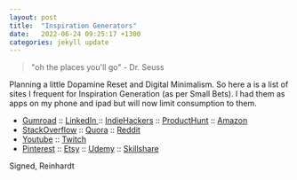 ```yaml
---
layout: post
title:  "Inspiration Generators"
date:   2022-06-24 09:25:17 +1300
categories: jekyll update
---
```


> "oh the places you'll go" - Dr. Seuss 

Planning a little Dopamine Reset and Digital Minimalism.
So here a is a list of sites I frequent for Inspiration Generation (as per Small Bets).
I had them as apps on my phone and ipad but will now limit consumption to them.

* [Gumroad](https://discover.gumroad.com/)
:: <a href="https://www.linkedin.com/"> LinkedIn </a>
:: [IndieHackers](https://www.indiehackers.com/explore)
:: [ProductHunt](https://www.producthunt.com/)
:: [Amazon](https://www.amazon.com/)
* [StackOverflow](https://stackoverflow.com/)
:: [Quora](https://www.quora.com/)
:: [Reddit](https://www.reddit.com/)
* [Youtube](https://www.youtube.com/)
:: [Twitch](https://www.twitch.tv/)
* [Pinterest](https://www.pinterest.nz/)
:: [Etsy](https://www.etsy.com/)
:: [Udemy](https://www.udemy.com/)
:: [Skillshare](https://www.skillshare.com/)


Signed,
Reinhardt



